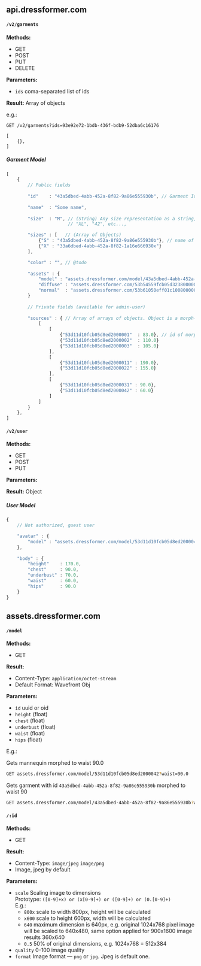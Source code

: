## api.dressformer.com

#### `/v2/garments`
__Methods:__ 

- GET
- POST
- PUT
- DELETE

__Parameters:__

- `ids` coma-separated list of ids  

__Result:__ Array of objects

e.g.:

```
GET /v2/garments?ids=93e92e72-1bdb-436f-bdb9-52dba6c16176

[
	{},
]

```

#####  Garment Model

```javascript
[
	{
		// Public fields
		
		"id"    : "43a5dbed-4abb-452a-8f82-9a86e555930b", // Garment Id as a uuid
		
		"name"  : "Some name",
		
		"size"  : "M", // (String) Any size representation as a string, e.g. 
		               // "XL", "42", etc..., 

		"sizes" : [   // (Array of Objects)
			{"S" : "43a5dbed-4abb-452a-8f82-9a86e555930b"}, // name of size : garment id
			{"X" : "33a6dbed-4abb-452a-8f82-1a16e666930x"}  
		],

		"color" : "", // @todo
		
		"assets" : {
			"model" : "assets.dressformer.com/model/43a5dbed-4abb-452a-8f82-9a86e555930b" // Garment model, by default in obj format
			"diffuse" : "assets.dressformer.com/53b54559fcb05d3238000002" // Diffuse map
			"normal"  : "assets.dressformer.com/53b61050eff01c1008000001" // Normal map
		}
		
		// Private fields (available for admin-user)
		
		"sources" : { // Array of arrays of objects. Object is a morph-target - weight pair.
			[
				[
					{"53d11d10fcb05d8ed2000001"  : 83.0}, // id of morph-target : weight
					{"53d11d10fcb05d8ed2000002"  : 110.0}
					{"53d11d10fcb05d8ed2000003"  : 105.0}
				],
				[
					{"53d11d10fcb05d8ed2000011" : 190.0}, 
					{"53d11d10fcb05d8ed2000022" : 155.0}
				],
				[
					{"53d11d10fcb05d8ed2000031" : 90.0}, 
					{"53d11d10fcb05d8ed2000042" : 60.0}
				]
			]
		}
	},	
]
```

#### `/v2/user`
__Methods:__ 

- GET
- POST
- PUT

__Parameters:__


__Result:__ Object

##### User Model

```javascript
{
	// Not authorized, guest user

	"avatar" : {
		"model" : "assets.dressformer.com/model/53d11d10fcb05d8ed2000042" // Some base mannequin
	},
	
	"body" : {
		"height"    : 170.0,
		"chest"     : 90.0,
		"underbust" : 70.0,
		"waist"     : 60.0,
		"hips"      : 90.0
	}
}
```


## assets.dressformer.com

#### `/model`
__Methods:__

- GET

__Result:__

- Content-Type: `application/octet-stream` 
- Default Format: Wavefront Obj

__Parameters:__

- `id` uuid or oid
- `height`    (float)
- `chest`     (float)
- `underbust` (float)
- `waist`     (float)
- `hips`      (float)

E.g.:

Gets mannequin morphed to waist 90.0

```sh
GET assets.dressformer.com/model/53d11d10fcb05d8ed2000042?waist=90.0
```

Gets garment with id `43a5dbed-4abb-452a-8f82-9a86e555930b` morphed to waist 90

```sh
GET assets.dressformer.com/model/43a5dbed-4abb-452a-8f82-9a86e555930b?waist=90.0
```

#### `/:id` 
	
__Methods:__

- GET

__Result:__

- Content-Type: `image/jpeg` `image/png`
- Image, jpeg by default

__Parameters:__

- `scale` Scaling image to dimensions  
	Prototype: `([0-9]+x) or (x[0-9]+) or ([0-9]+) or (0.[0-9]+)`  
	E.g.:
  	+ `800x` scale to width 800px, height will be calculated
  	+ `x600` scale to height 600px, width will be calculated
  	+ `640`  maximum dimension is 640px, e.g. original 1024x768 pixel image will be scaled to 640x480,
           same option applied for 900x1600 image results 360x640
  	+ `0.5`  50% of original dimensions, e.g. 1024x768 = 512x384
- `quality` 0-100 image quality
- `format` Image format — `png` or `jpg`. Jpeg is default one.

	


